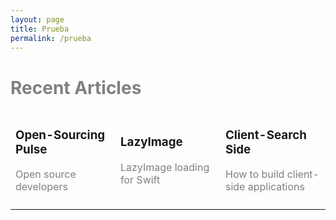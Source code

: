 ```yaml
---
layout: page
title: Prueba
permalink: /prueba
---
```


<h1 style="color: gray"><b>Recent Articles</b></h1>

<table style="width: 100%; horizontal-align: center; margin-left: auto; margin-right: auto">
  <tr>
    <td style="border-style: hidden; width: 33%; text-align: left; vertical-align: top">
      <h3><b>Open-Sourcing Pulse</b></h3>
      <p style="color: gray">Open source developers</p>
    </td>
    <td style="border-style: hidden; width: 33%; text-align: left">
      <h3><b>LazyImage</b></h3>
      <p style="color: gray">LazyImage loading for Swift</p>
    </td>
    <td style="border-style: hidden; width: 33%; text-align: left">
      <h3><b>Client-Search Side</b></h3>
      <p style="color: gray">How to build client-side applications</p>
    </td>
  </tr>
  <tr>
    <td>
    </td>
    <td>
    </td>
    <td>
    </td>
  </tr>
</table>